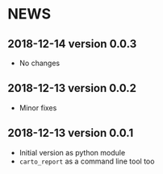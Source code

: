 # NEWS

## 2018-12-14 version 0.0.3

* No changes

## 2018-12-13 version 0.0.2

* Minor fixes

## 2018-12-13 version 0.0.1

* Initial version as python module
* `carto_report` as a command line tool too
